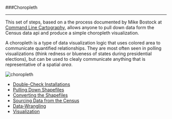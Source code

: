 ###Choropleth

-----

This set of steps, based on a the process documented by Mike Bostock at [Command Line Cartography](<a href="/pages/policies">), allows anyone to pull down data form the Census data api and produce a simple choropleth visualization.

A choropleth is a type of data visualization logic that uses colored area to communicate quantified relationships. They are most often seen in polling visualizations (think redness or blueness of states during presidential elections), but can be used to clealy communicate anything that is representative of a spatial *area*.

![choropleth](http://www.ib5k.com/system/images/W1siZiIsIjIwMTUvMDMvMjUvNndkNzVha2g5OV9TY3JlZW5zaG90XzIwMTVfMDNfMjVfMTIuMTMuMzYucG5nIl0sWyJwIiwidGh1bWIiLCIxMjgweDMxMCNjIl1d/Screenshot%202015-03-25%2012.13.36.png)

- [Double-Check Installations](https://github.com/zachpino/realtimespace/blob/master/week3/dependencies.md)
- [Pulling Down Shapefiles](shapefiles.md)
- [Converting the Shapefiles](conversion.md)
- [Sourcing Data from the Census](data-source.md)
- [Data-Wrangling](data-wrangling.md)
- [Visualization](visualization.md)
